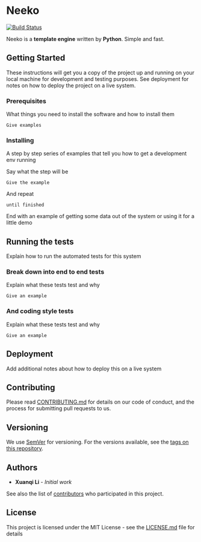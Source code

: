 # Neeko
[![Build Status](https://travis-ci.org/LiXuanqi/neeko.svg?branch=master)](https://travis-ci.org/LiXuanqi/neeko)


Neeko is a **template engine** written by **Python**. Simple and fast.

## Getting Started

These instructions will get you a copy of the project up and running on your local machine for development and testing purposes. See deployment for notes on how to deploy the project on a live system.

### Prerequisites

What things you need to install the software and how to install them

```
Give examples
```

### Installing

A step by step series of examples that tell you how to get a development env running

Say what the step will be

```
Give the example
```

And repeat

```
until finished
```

End with an example of getting some data out of the system or using it for a little demo

## Running the tests

Explain how to run the automated tests for this system

### Break down into end to end tests

Explain what these tests test and why

```
Give an example
```

### And coding style tests

Explain what these tests test and why

```
Give an example
```

## Deployment

Add additional notes about how to deploy this on a live system

## Contributing

Please read [CONTRIBUTING.md](https://gist.github.com/PurpleBooth/b24679402957c63ec426) for details on our code of conduct, and the process for submitting pull requests to us.

## Versioning

We use [SemVer](http://semver.org/) for versioning. For the versions available, see the [tags on this repository](https://github.com/your/project/tags). 

## Authors

* **Xuanqi Li** - *Initial work*

See also the list of [contributors](https://github.com/LiXuanqi/neeko/graphs/contributors) who participated in this project.

## License

This project is licensed under the MIT License - see the [LICENSE.md](LICENSE.md) file for details